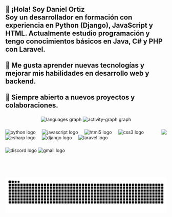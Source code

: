 <h2 align="left">👋 ¡Hola! Soy Daniel Ortiz<br>Soy un desarrollador en formación con experiencia en Python (Django), JavaScript y HTML. Actualmente estudio programación y tengo conocimientos básicos en Java, C# y PHP con Laravel.<br><br>🚀 Me gusta aprender nuevas tecnologías y mejorar mis habilidades en desarrollo web y backend.<br><br>📌 Siempre abierto a nuevos proyectos y colaboraciones.</h2>

###

<div align="center">
  <img src="https://github-readme-stats.vercel.app/api/top-langs?username=dob23&locale=es&hide_title=false&layout=compact&card_width=320&langs_count=5&theme=dracula&hide_border=false" height="150" alt="languages graph"  />
  <img src="https://github-readme-activity-graph.vercel.app/graph?username=dob23&area=false" height="150" alt="activity-graph graph"  />
</div>

###

<img align="right" height="150" src="https://lh5.googleusercontent.com/proxy/nPaHbxiR5q0jdW_ke96m_4QpODk5K08s3gv_FxeasflvW5GhFzZRm6pQEnz-aRpBQc46Z1aj98_NhIwXdRLnHdSTCpxer8d3qjJU9lBNkF_Abr_QngQ"  />

###

<div align="left">
  <img src="https://cdn.jsdelivr.net/gh/devicons/devicon/icons/python/python-original.svg" height="30" alt="python logo"  />
  <img width="12" />
  <img src="https://cdn.jsdelivr.net/gh/devicons/devicon/icons/javascript/javascript-original.svg" height="30" alt="javascript logo"  />
  <img width="12" />
  <img src="https://cdn.jsdelivr.net/gh/devicons/devicon/icons/html5/html5-original.svg" height="30" alt="html5 logo"  />
  <img width="12" />
  <img src="https://cdn.jsdelivr.net/gh/devicons/devicon/icons/css3/css3-original.svg" height="30" alt="css3 logo"  />
  <img width="12" />
  <img src="https://cdn.jsdelivr.net/gh/devicons/devicon/icons/csharp/csharp-original.svg" height="30" alt="csharp logo"  />
  <img width="12" />
  <img src="https://cdn.jsdelivr.net/gh/devicons/devicon/icons/django/django-plain.svg" height="30" alt="django logo"  />
  <img width="12" />
  <img src="https://cdn.jsdelivr.net/gh/devicons/devicon/icons/laravel/laravel-original.svg" height="30" alt="laravel logo"  />
</div>

###

<div align="left">
  <img src="https://img.shields.io/static/v1?message=Discord&logo=discord&label=&color=7289DA&logoColor=white&labelColor=&style=for-the-badge" height="35" alt="discord logo"  />
  <img src="https://img.shields.io/static/v1?message=Gmail&logo=gmail&label=&color=D14836&logoColor=white&labelColor=&style=for-the-badge" height="35" alt="gmail logo"  />
</div>

###

<br clear="both">

<img src="https://raw.githubusercontent.com/dob23/dob23/output/snake.svg" alt="Snake animation" />

###
